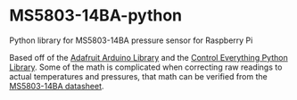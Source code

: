 # MS5803-14BA-python
Python library for MS5803-14BA pressure sensor for Raspberry Pi

Based off of the [Adafruit Arduino Library](https://github.com/sparkfun/MS5803-14BA_Breakout) and the [Control Everything Python Library](https://github.com/ControlEverythingCommunity/MS5803-14BA). Some of the math is complicated when correcting raw readings to actual temperatures and pressures, that math can be verified from the [MS5803-14BA datasheet](http://www.te.com/commerce/DocumentDelivery/DDEController?Action=showdoc&DocId=Data+Sheet%7FMS5803-14BA%7FB3%7Fpdf%7FEnglish%7FENG_DS_MS5803-14BA_B3.pdf%7FCAT-BLPS0013).
